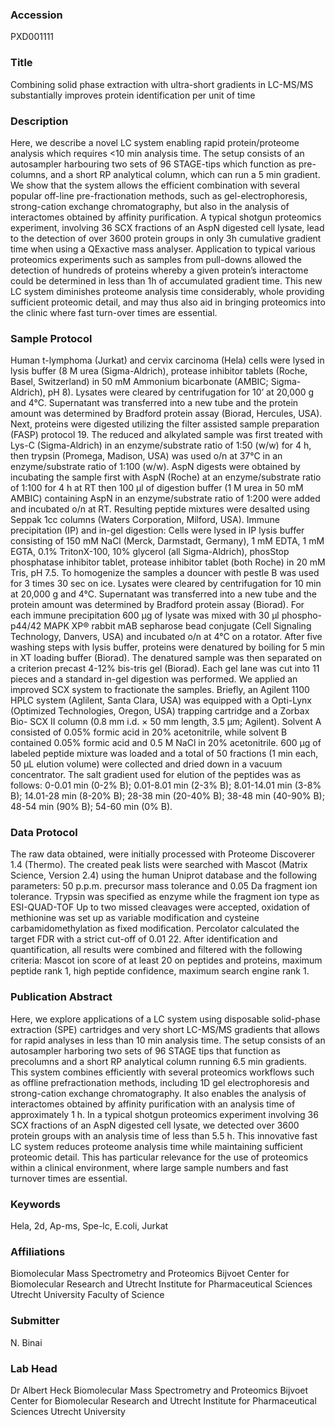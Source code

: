 ### Accession
PXD001111

### Title
Combining solid phase extraction with ultra-short gradients in LC-MS/MS substantially improves protein identification per unit of time

### Description
Here, we describe a novel LC system enabling rapid protein/proteome analysis which requires <10 min analysis time. The setup consists of an autosampler harbouring two sets of 96 STAGE-tips which function as pre-columns, and a short RP analytical column, which can run a 5 min gradient. We show that the system allows the efficient combination with several popular off-line pre-fractionation methods, such as gel-electrophoresis, strong-cation exchange chromatography, but also in the analysis of interactomes obtained by affinity purification. A typical shotgun proteomics experiment, involving 36 SCX fractions of an AspN digested cell lysate, lead to the detection of over 3600 protein groups in only 3h cumulative gradient time when using a QExactive mass analyser. Application to typical various proteomics experiments such as samples from pull-downs allowed the detection of hundreds of proteins whereby a given protein’s interactome could be determined in less than 1h of accumulated gradient time. This new LC system diminishes proteome analysis time considerably, whole providing sufficient proteomic detail, and may thus also aid in bringing proteomics into the clinic where fast turn-over times are essential.

### Sample Protocol
Human t-lymphoma (Jurkat) and cervix carcinoma (Hela) cells were lysed in lysis buffer (8 M urea (Sigma-Aldrich), protease inhibitor tablets (Roche, Basel, Switzerland) in 50 mM Ammonium bicarbonate (AMBIC; Sigma-Aldrich), pH 8). Lysates were cleared by centrifugation for 10’ at 20,000 g and 4°C. Supernatant was transferred into a new tube and the protein amount was determined by Bradford protein assay (Biorad, Hercules, USA). Next, proteins were digested utilizing the filter assisted sample preparation (FASP) protocol 19. The reduced and alkylated sample was first treated with Lys-C (Sigma-Aldrich) in an enzyme/substrate ratio of 1∶50 (w/w) for 4 h, then trypsin (Promega, Madison, USA) was used o/n  at 37°C in an enzyme/substrate ratio of 1:100 (w/w). AspN digests were obtained by incubating the sample first with AspN (Roche) at an enzyme/substrate ratio of 1∶100 for 4 h at RT then 100 μl of digestion buffer (1 M urea in 50 mM AMBIC) containing AspN in an enzyme/substrate ratio of 1:200 were added and incubated o/n at RT.  Resulting peptide mixtures were desalted using Seppak 1cc columns (Waters Corporation, Milford, USA).  Immune precipitation (IP) and in-gel digestion: Cells were lysed in IP lysis buffer consisting of 150 mM NaCl (Merck, Darmstadt, Germany), 1 mM EDTA, 1 mM EGTA, 0.1% TritonX-100, 10% glycerol (all Sigma-Aldrich), phosStop phosphatase inhibitor tablet, protease inhibitor tablet (both Roche) in 20 mM Tris, pH 7.5. To homogenize the samples a douncer with pestle B was used for 3 times 30 sec on ice. Lysates were cleared by centrifugation for 10 min at 20,000 g and 4°C. Supernatant was transferred into a new tube and the protein amount was determined by Bradford protein assay (Biorad). For each immune precipitation 600 μg of lysate was mixed with 30 μl phospho-p44/42 MAPK XP® rabbit mAB sepharose bead conjugate (Cell Signaling Technology, Danvers, USA) and incubated o/n at 4°C on a rotator. After five washing steps with lysis buffer, proteins were denatured by boiling for 5 min in XT loading buffer (Biorad). The denatured sample was then separated on a criterion precast 4-12% bis-tris gel (Biorad). Each gel lane was cut into 11 pieces and a standard in-gel digestion was performed. We applied an improved SCX system to fractionate the samples. Briefly, an Agilent 1100 HPLC system (Aglilent, Santa Clara, USA) was equipped with a Opti-Lynx (Optimized Technologies, Oregon, USA) trapping cartridge and a Zorbax Bio- SCX II column (0.8 mm i.d. × 50 mm length, 3.5 μm; Agilent). Solvent A consisted of 0.05% formic acid in 20% acetonitrile, while solvent B contained 0.05% formic acid and 0.5 M NaCl in 20% acetonitrile. 600 µg of labeled peptide mixture was loaded and a total of 50 fractions (1 min each, 50 µL elution volume) were collected and dried down in a vacuum concentrator. The salt gradient used for elution of the peptides was as follows: 0-0.01 min (0-2% B); 0.01-8.01 min (2-3% B); 8.01-14.01 min (3-8% B); 14.01-28 min (8-20% B); 28-38 min (20-40% B); 38-48 min (40-90% B); 48-54 min (90% B); 54-60 min (0% B).

### Data Protocol
The raw data obtained, were initially processed with Proteome Discoverer 1.4 (Thermo). The created peak lists were searched with Mascot (Matrix Science, Version 2.4) using the human Uniprot database and the following parameters: 50 p.p.m. precursor mass tolerance and 0.05 Da fragment ion tolerance. Trypsin was specified as enzyme while the fragment ion type as ESI-QUAD-TOF Up to two missed cleavages were accepted, oxidation of methionine was set up as variable modification and cysteine carbamidomethylation as fixed modification. Percolator calculated the target FDR with a strict cut-off of 0.01 22. After identification and quantification, all results were combined and filtered with the following criteria: Mascot ion score of at least 20 on peptides and proteins, maximum peptide rank 1, high peptide confidence, maximum search engine rank 1.

### Publication Abstract
Here, we explore applications of a LC system using disposable solid-phase extraction (SPE) cartridges and very short LC-MS/MS gradients that allows for rapid analyses in less than 10 min analysis time. The setup consists of an autosampler harboring two sets of 96 STAGE tips that function as precolumns and a short RP analytical column running 6.5 min gradients. This system combines efficiently with several proteomics workflows such as offline prefractionation methods, including 1D gel electrophoresis and strong-cation exchange chromatography. It also enables the analysis of interactomes obtained by affinity purification with an analysis time of approximately 1 h. In a typical shotgun proteomics experiment involving 36 SCX fractions of an AspN digested cell lysate, we detected over 3600 protein groups with an analysis time of less than 5.5 h. This innovative fast LC system reduces proteome analysis time while maintaining sufficient proteomic detail. This has particular relevance for the use of proteomics within a clinical environment, where large sample numbers and fast turnover times are essential.

### Keywords
Hela, 2d, Ap-ms, Spe-lc, E.coli, Jurkat

### Affiliations
Biomolecular Mass Spectrometry and Proteomics Bijvoet Center for Biomolecular Research and Utrecht Institute for Pharmaceutical Sciences Utrecht University
Faculty of Science

### Submitter
N. Binai

### Lab Head
Dr Albert Heck
Biomolecular Mass Spectrometry and Proteomics Bijvoet Center for Biomolecular Research and Utrecht Institute for Pharmaceutical Sciences Utrecht University


